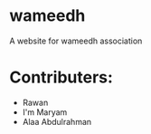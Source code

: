 # wameedh
A website for wameedh association

# Contributers:
* Rawan 
* I'm Maryam
* Alaa Abdulrahman 
